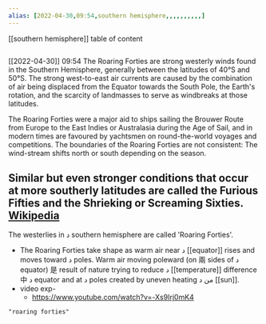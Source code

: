 ```yaml
---
alias: [2022-04-30,09:54,southern hemisphere,,,,,,,,,,]
---
```

[[southern hemisphere]]
table of content
```toc
```

[[2022-04-30]] 09:54
The Roaring Forties are strong westerly winds found in the Southern Hemisphere, generally between the latitudes of 40°S and 50°S. The strong west-to-east air currents are caused by the combination of air being displaced from the Equator towards the South Pole, the Earth's rotation, and the scarcity of landmasses to serve as windbreaks at those latitudes.

The Roaring Forties were a major aid to ships sailing the Brouwer Route from Europe to the East Indies or Australasia during the Age of Sail, and in modern times are favoured by yachtsmen on round-the-world voyages and competitions. The boundaries of the Roaring Forties are not consistent: The wind-stream shifts north or south depending on the season.

Similar but even stronger conditions that occur at more southerly latitudes are called the Furious Fifties and the Shrieking or Screaming Sixties.
[Wikipedia](https://en.wikipedia.org/wiki/Roaring%20Forties)
---------
The westerlies in د southern hemisphere are called 'Roaring Forties'.
- The Roaring Forties take shape as warm air near د [[equator]] rises and moves toward د poles. Warm air moving poleward (on 兩 sides of د equator) 是 result of nature trying to reduce د [[temperature]] difference 中 د equator and at د poles created by uneven heating من د [[sun]].
- video exp-
	- https://www.youtube.com/watch?v=-Xs9Irj0mK4
```query
"roaring forties"
```